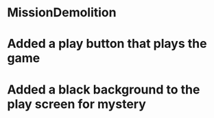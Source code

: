 # MissionDemolition
# Added a play button that plays the game
# Added a black background to the play screen for mystery
